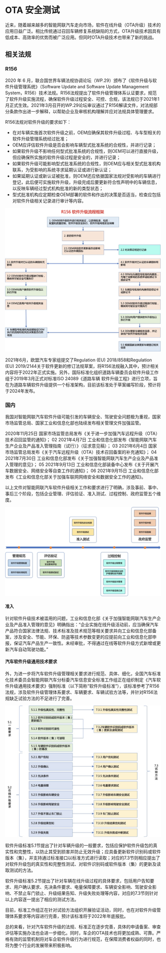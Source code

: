 # OTA 安全测试

近来，随着越来越多的智能网联汽车走向市场，软件在线升级（OTA升级）技术的应用日益广泛。相比传统通过召回车辆修复系统缺陷的方式，OTA升级技术因具有低成本、高效率的优势而被广泛应用。但同时OTA升级技术也带来了新的挑战。

## 相关法规

### R156

2020 年 6 月，联合国世界车辆法规协调论坛（WP.29）颁布了《软件升级与软件升级管理系统》（Software Update and Software Update Management System，R156）技术法规。R156法规提出了软件升级管理体系认证要求，规范了软件升级实施流程，确保软件升级过程安全、可控、合规，该法规已于2021年1月正式生效。2021年3月召开的WP.29论坛审议通过了R156解读文件，对法规部分条款作出进一步解释，以帮助企业及审核机构理解并应对法规具体管理要求。

R156法规对软件升级的要求如下：
- 在对车辆实施首次软件升级之前，OEM应确保其软件升级过程、与车型相关的软件升级管理系统经过批准；
- OEM应评估软件升级是否会影响车辆型式批准系统的合规性，并进行记录；
- 如果软件升级不影响任何型式批准系统的合规性，则OEM可以进行直接升级，但应确保所实施的软件升级过程是安全的，并进行记录；
- 如果软件升级可能影响型式批准系统的合规性，则OEM应与相关型式批准机构联系，为受影响的系统寻求延期认证或进行新认证；
- 如果延期认证或新认证被批准，则OEM还应依据国家法规对受影响的车辆进行登记，此后便可实施软件升级，升级完成后要更新符合性声明中的车辆信息，以反映车辆经过型式机构批准的新的类型状态；
- 型式批准机构应定期检查OEM部署的软件和作出的决策是否适当，检查应包括对软件升级相关记录进行审计等内容。

<img src="images/ota安全/r156oat流程.png">

2021年6月，欧盟汽车专家组提交了Regulation (EU) 2018/858和Regulation (EU) 2019/2144关于软件更新的修订法规草案，将R156法规融入其中，预计相关内容将于2022年正式实施。另外，国际标准化组织道路车辆委员会软件升级工作组于2019年3月正式对标准ISO 24089《道路车辆 软件升级工程》进行立项，旨在为道路车辆软件升级提供一个标准架构，目前该标准处于草案编写阶段，预计将于2024年发布。

### 国内

我国对智能网联汽车软件升级可能引发的车辆安全、驾驶安全问题极为重视，国家市场监管总局、国家工业和信息化部也陆续发布相关管理文件加强监管。

2020年11月25日
国家市场监管总局发布《关于进一步加强汽车远程升级（OTA）技术召回监管的通知》；
02
2021年4月7日
工业和信息化部发布《智能网联汽车生产企业及产品准入管理指南（试行）》（征求意见稿）；
03
2021年6月4日
国家市场监管总局发布《关于汽车远程升级（OTA）技术召回备案的补充通知》；
04
2021年7月30日
工业和信息化部发布《关于加强智能网联汽车生产企业及产品准入管理的意见》；
05
2021年9月13日
工业和信息化部装备中心发布《关于开展汽车数据安全、网络安全等自查工作的通知》；
06
2021年9月15日
工业和信息化部发布《工业和信息化部关于加强车联网网络安全和数据安全工作的通知》。

以上文件对智能网联汽车软件升级相关工作和要求进行了明确，涉及事前、事中、事后三个阶段，包括企业管理、评估验证、准入测试、过程控制、政府监管五个维度。

<img src="images/ota安全/国内对ota的要求概览.png">

#### 准入

针对软件升级技术被滥用的问题，工业和信息化部《关于加强智能网联汽车生产企业及产品准入管理的意见》明确指出：“企业实施在线升级活动前，应当确保汽车产品符合国家法律法规、技术标准及技术规范等相关要求并向工业和信息化部备案，涉及安全、节能、环保、防盗等技术参数变更的应提前向工业和信息化部申报，保证汽车产品生产一致性。未经审批，不得通过在线等软件升级方式新增或更新汽车自动驾驶功能。”

#### 汽车软件升级通用技术要求

外，为进一步将汽车软件升级管理相关要求进行规范、具体、细化，全国汽车标准化技术委员会智能网联汽车分标委汽车信息安全标准工作组正在组织制定《汽车软件升级通用技术要求》强制标准（以下简称“软件升级标准”），该标准参考了R156法规，涉及软件升级管理体系要求、车辆要求、车辆试验方法等，并针对R156法规缺乏试验方法的不足进行了完善。


<img src="images/ota安全/汽车软件升级通用技术要求.png">

软件升级标准5.1节提出了针对车辆升级的一般要求，包括应保护软件升级包的真实性和完整性，以防止其受到损害并防止无效升级；应具备更新软件识别码或软件版本（集），并支持通过标准接口以标准方式进行读取；对应的7.3节则相应提出了对软件升级包的真实性和完整性测试、对软件识别码或软件版本（集）的更新及读取测试的方法。

软件升级标准5.2节提出了针对车辆在线升级过程的具体要求，包括用户告知要求、用户确认要求、先决条件要求、电量保障要求、车辆安全影响、驾驶安全影响、不禁止车门锁止、升级结果告知、升级失败处理等内容，对应的7.3节则针对以上内容逐一提出了相应的测试方法。

目前，标准工作组正在针对试验方法组织开展验证活动，同时，也在对软件升级管理体系要求等内容进行完善，预计该标准将于2022年年底报批。

总的来看，针对汽车软件升级的法规、标准正在逐步完善，具体的申请备案、审查评估等实施办法也会进一步细化。同时，车企的OTA技术也将更加成熟、可靠。严格有效的监管机制将对车企软件升级行为进行规范，在保障消费者权益的同时，也将为整个行业的发展带来积极影响。